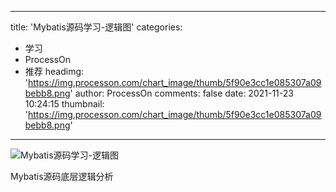 
---
title: 'Mybatis源码学习-逻辑图'
categories: 
 - 学习
 - ProcessOn
 - 推荐
headimg: 'https://img.processon.com/chart_image/thumb/5f90e3cc1e085307a09bebb8.png'
author: ProcessOn
comments: false
date: 2021-11-23 10:24:15
thumbnail: 'https://img.processon.com/chart_image/thumb/5f90e3cc1e085307a09bebb8.png'
---

<div>   
<img class="thumb" alt="Mybatis源码学习-逻辑图" src="https://img.processon.com/chart_image/thumb/5f90e3cc1e085307a09bebb8.png" referrerpolicy="no-referrer">
<p>Mybatis源码底层逻辑分析</p>  
</div>
            